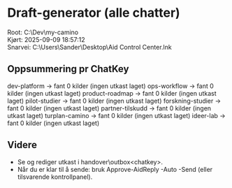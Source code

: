 # Draft-generator (alle chatter)

Root: C:\Dev\my-camino  
Kjørt: 2025-09-09 18:57:12  
Snarvei: C:\Users\Sander\Desktop\Aid Control Center.lnk

## Oppsummering pr ChatKey
dev-platform       → fant 0 kilder (ingen utkast laget)
ops-workflow       → fant 0 kilder (ingen utkast laget)
product-roadmap    → fant 0 kilder (ingen utkast laget)
pilot-studier      → fant 0 kilder (ingen utkast laget)
forskning-studier  → fant 0 kilder (ingen utkast laget)
partner-tilskudd   → fant 0 kilder (ingen utkast laget)
turplan-camino     → fant 0 kilder (ingen utkast laget)
ideer-lab          → fant 0 kilder (ingen utkast laget)

## Videre
- Se og rediger utkast i handover\outbox\<chatkey>\.
- Når du er klar til å sende: bruk Approve-AidReply -Auto -Send (eller tilsvarende kontrollpanel).
